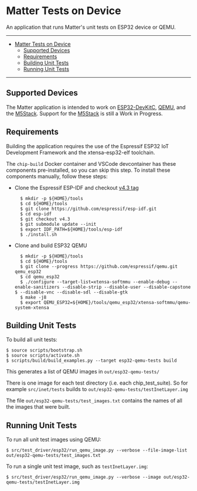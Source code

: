 # Matter Tests on Device

An application that runs Matter's unit tests on ESP32 device or QEMU.

---

-   [Matter Tests on Device](#chip-tests-on-device)
    -   [Supported Devices](#supported-devices)
    -   [Requirements](#requirements)
    -   [Building Unit Tests](#building-unit-tests)
    -   [Running Unit Tests](#running-unit-tests)

---

## Supported Devices

The Matter application is intended to work on
[ESP32-DevKitC](https://www.espressif.com/en/products/hardware/esp32-devkitc/overview),
[QEMU](https://github.com/espressif/qemu), and the
[M5Stack](http://m5stack.com). Support for the [M5Stack](http://m5stack.com) is
still a Work in Progress.

## Requirements

Building the application requires the use of the Espressif ESP32 IoT Development
Framework and the xtensa-esp32-elf toolchain.

The `chip-build` Docker container and VSCode devcontainer has these components
pre-installed, so you can skip this step. To install these components manually,
follow these steps:

-   Clone the Espressif ESP-IDF and checkout
    [v4.3 tag](https://github.com/espressif/esp-idf/releases/v4.3)

          $ mkdir -p ${HOME}/tools
          $ cd ${HOME}/tools
          $ git clone https://github.com/espressif/esp-idf.git
          $ cd esp-idf
          $ git checkout v4.3
          $ git submodule update --init
          $ export IDF_PATH=${HOME}/tools/esp-idf
          $ ./install.sh

-   Clone and build ESP32 QEMU

          $ mkdir -p ${HOME}/tools
          $ cd ${HOME}/tools
          $ git clone --progress https://github.com/espressif/qemu.git qemu_esp32
          $ cd qemu_esp32
          $ ./configure --target-list=xtensa-softmmu --enable-debug --enable-sanitizers --disable-strip --disable-user --disable-capstone    $ --disable-vnc --disable-sdl --disable-gtk
          $ make -j8
          $ export QEMU_ESP32=${HOME}/tools/qemu_esp32/xtensa-softmmu/qemu-system-xtensa

## Building Unit Tests

To build all unit tests:

    $ source scripts/bootstrap.sh
    $ source scripts/activate.sh
    $ scripts/build/build_examples.py --target esp32-qemu-tests build

This generates a list of QEMU images in `out/esp32-qemu-tests/`

There is one image for each test directory (i.e. each chip_test_suite).  So for
example `src/inet/tests` builds to `out/esp32-qemu-tests/testInetLayer.img`

The file `out/esp32-qemu-tests/test_images.txt` contains the names of all the
images that were built.

## Running Unit Tests

To run all unit test images using QEMU:

    $ src/test_driver/esp32/run_qemu_image.py --verbose --file-image-list out/esp32-qemu-tests/test_images.txt

To run a single unit test image, such as `testInetLayer.img`:

    $ src/test_driver/esp32/run_qemu_image.py --verbose --image out/esp32-qemu-tests/testInetLayer.img
